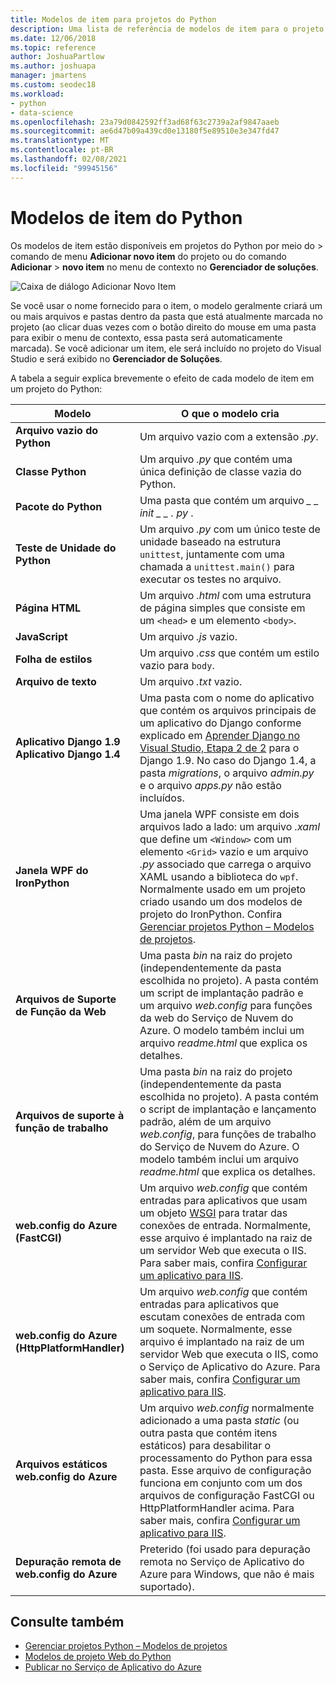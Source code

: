 ```yaml
---
title: Modelos de item para projetos do Python
description: Uma lista de referência de modelos de item para o projeto do Python que estão disponíveis na caixa de diálogo Adicionar > Novo Item no Visual Studio.
ms.date: 12/06/2018
ms.topic: reference
author: JoshuaPartlow
ms.author: joshuapa
manager: jmartens
ms.custom: seodec18
ms.workload:
- python
- data-science
ms.openlocfilehash: 23a79d0842592ff3ad68f63c2739a2af9847aaeb
ms.sourcegitcommit: ae6d47b09a439cd0e13180f5e89510e3e347fd47
ms.translationtype: MT
ms.contentlocale: pt-BR
ms.lasthandoff: 02/08/2021
ms.locfileid: "99945156"
---
```

# <a name="python-item-templates"></a>Modelos de item do Python

Os modelos de item estão disponíveis em projetos do Python por meio do  >  comando de menu **Adicionar novo item** do projeto ou do comando **Adicionar**  >  **novo item** no menu de contexto no **Gerenciador de soluções**.

![Caixa de diálogo Adicionar Novo Item](media/project-item-templates.png)

Se você usar o nome fornecido para o item, o modelo geralmente criará um ou mais arquivos e pastas dentro da pasta que está atualmente marcada no projeto (ao clicar duas vezes com o botão direito do mouse em uma pasta para exibir o menu de contexto, essa pasta será automaticamente marcada). Se você adicionar um item, ele será incluído no projeto do Visual Studio e será exibido no **Gerenciador de Soluções**.

A tabela a seguir explica brevemente o efeito de cada modelo de item em um projeto do Python:

| Modelo | O que o modelo cria |
| --- | --- |
| **Arquivo vazio do Python** | Um arquivo vazio com a extensão *.py*. |
| **Classe Python** | Um arquivo *.py* que contém uma única definição de classe vazia do Python. |
| **Pacote do Python** | Uma pasta que contém um arquivo *\_ \_ init \_ \_ . py* . |
| **Teste de Unidade do Python** | Um arquivo *.py* com um único teste de unidade baseado na estrutura `unittest`, juntamente com uma chamada a `unittest.main()` para executar os testes no arquivo. |
| **Página HTML** | Um arquivo *.html* com uma estrutura de página simples que consiste em um `<head>` e um elemento `<body>`. |
| **JavaScript** | Um arquivo *.js* vazio. |
| **Folha de estilos** | Um arquivo *.css* que contém um estilo vazio para `body`. |
| **Arquivo de texto** | Um arquivo *.txt* vazio. |
| **Aplicativo Django 1.9**<br/>**Aplicativo Django 1.4** | Uma pasta com o nome do aplicativo que contém os arquivos principais de um aplicativo do Django conforme explicado em [Aprender Django no Visual Studio, Etapa 2 de 2](learn-django-in-visual-studio-step-02-create-an-app.md#step-2-1-create-an-app-with-a-default-structure) para o Django 1.9. No caso do Django 1.4, a pasta *migrations*, o arquivo *admin.py* e o arquivo *apps.py* não estão incluídos. |
| **Janela WPF do IronPython** | Uma janela WPF consiste em dois arquivos lado a lado: um arquivo *.xaml* que define um `<Window>` com um elemento `<Grid>` vazio e um arquivo *.py* associado que carrega o arquivo XAML usando a biblioteca do `wpf`. Normalmente usado em um projeto criado usando um dos modelos de projeto do IronPython. Confira [Gerenciar projetos Python – Modelos de projetos](managing-python-projects-in-visual-studio.md#project-templates). |
| **Arquivos de Suporte de Função da Web** | Uma pasta *bin* na raiz do projeto (independentemente da pasta escolhida no projeto). A pasta contém um script de implantação padrão e um arquivo *web.config* para funções da web do Serviço de Nuvem do Azure. O modelo também inclui um arquivo *readme.html* que explica os detalhes. |
| **Arquivos de suporte à função de trabalho** | Uma pasta *bin* na raiz do projeto (independentemente da pasta escolhida no projeto). A pasta contém o script de implantação e lançamento padrão, além de um arquivo *web.config*, para funções de trabalho do Serviço de Nuvem do Azure. O modelo também inclui um arquivo *readme.html* que explica os detalhes. |
| **web.config do Azure (FastCGI)** | Um arquivo *web.config* que contém entradas para aplicativos que usam um objeto [WSGI](https://wsgi.readthedocs.io/en/latest/) para tratar das conexões de entrada. Normalmente, esse arquivo é implantado na raiz de um servidor Web que executa o IIS. Para saber mais, confira [Configurar um aplicativo para IIS](configure-web-apps-for-iis-windows.md). |
| **web.config do Azure (HttpPlatformHandler)** | Um arquivo *web.config* que contém entradas para aplicativos que escutam conexões de entrada com um soquete. Normalmente, esse arquivo é implantado na raiz de um servidor Web que executa o IIS, como o Serviço de Aplicativo do Azure. Para saber mais, confira [Configurar um aplicativo para IIS](configure-web-apps-for-iis-windows.md). |
| **Arquivos estáticos web.config do Azure** | Um arquivo *web.config* normalmente adicionado a uma pasta *static* (ou outra pasta que contém itens estáticos) para desabilitar o processamento do Python para essa pasta. Esse arquivo de configuração funciona em conjunto com um dos arquivos de configuração FastCGI ou HttpPlatformHandler acima. Para saber mais, confira [Configurar um aplicativo para IIS](configure-web-apps-for-iis-windows.md). |
| **Depuração remota de web.config do Azure** | Preterido (foi usado para depuração remota no Serviço de Aplicativo do Azure para Windows, que não é mais suportado). |

## <a name="see-also"></a>Consulte também

- [Gerenciar projetos Python – Modelos de projetos](managing-python-projects-in-visual-studio.md#project-templates)
- [Modelos de projeto Web do Python](python-web-application-project-templates.md)
- [Publicar no Serviço de Aplicativo do Azure](publishing-python-web-applications-to-azure-from-visual-studio.md)
